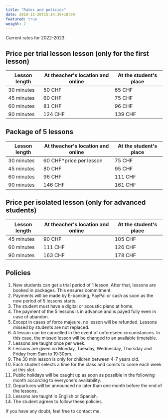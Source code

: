 ```yaml
---
title: "Rates and policies"
date: 2018-11-28T15:14:39+10:00
featured: true
weight: 2
---
```


Current rates for 2022-2023

## Price per trial lesson lesson (only for the first lesson)

Lesson length | At theacher's location and online | At the student's place
--- | --- | ---
30 minutes | 50 CHF | 65 CHF
45 minutes | 60 CHF | 75 CHF
60 minutes | 81 CHF | 96 CHF
90 minutes | 124 CHF| 139 CHF

## Package of 5 lessons

Lesson length | At theacher's location and online | At the student's place
--- | --- | ---
30 minutes | 60 CHF*price per lesson | 75 CHF
45 minutes | 80 CHF | 95 CHF
60 minutes | 96 CHF | 111 CHF
90 minutes | 146 CHF| 161 CHF

## Price per isolated lesson (only for advanced students)

Lesson length | At theacher's location and online | At the student's place
--- | --- | ---
45 minutes | 90 CHF | 105 CHF
60 minutes | 111 CHF | 126 CHF
90 minutes | 163 CHF| 178 CHF

## Policies

1. New students can get a trial period of 1 lesson. After that, lessons are booked in packages. This ensures commitment.
2. Payments will be made by E-banking, PayPal or cash as soon as the new period of 5 lessons starts. 
3. The student must have a digital or acoustic piano at home.
4. The payment of the 5 lessons is in advance and is payed fully even in case of abandon.
5. Except in cases of force majeure, no lesson will be refunded. Lessons missed by students are not replaced.
6. A lesson can be cancelled in the event of unforeseen circumstances. In this case, the missed lesson will be changed to an available timetable. 
7. Lessons are taught once per week. 
8. Lessons are given on Monday, Tuesday, Wednesday, Thursday and Friday from 9am to 19:30pm. 
9. The 30 min lesson is only for children between 4-7 years old. 
10. Each student selects a time for the class and comits to come each week at this slot. 
11. Public holidays will be caught up as soon as possible in the following month according to everyone's availability.
12. Departures will be announced no later than one month before the end of the lessons.
13. Lessons are taught in English or Spanish.
14. The student agrees to follow these policies.

If you have any doubt, feel free to contact me.

